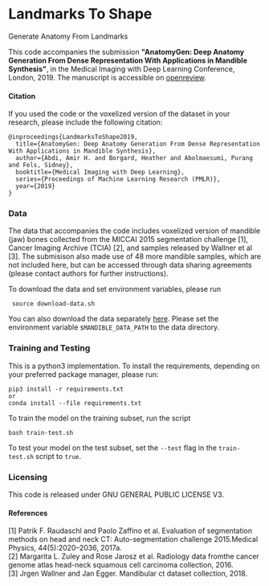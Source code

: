 # Landmarks To Shape
Generate Anatomy From Landmarks

This code accompanies the submission **"AnatomyGen: Deep Anatomy Generation From Dense Representation With Applications in Mandible Synthesis"**, 
in the Medical Imaging with Deep Learning Conference, London, 2019.
The manuscript is accessible on [openreview](https://openreview.net/pdf?id=BkltUK71xV). 

#### Citation

If you used the code or the voxelized version of the dataset in your research, 
please include the following citation:

    @inproceedings{LandmarksToShape2019,
      title={AnatomyGen: Deep Anatomy Generation From Dense Representation With Applications in Mandible Synthesis},
      author={Abdi, Amir H. and Borgard, Heather and Abolmaesumi, Purang and Fels, Sidney},
      booktitle={Medical Imaging with Deep Learning},
      series={Proceedings of Machine Learning Research (PMLR)},
      year={2019}
    }

### Data
The data that accompanies the code includes voxelized version of mandible (jaw) bones collected from the 
MICCAI 2015 segmentation challenge [1], 
Cancer Imaging Archive (TCIA) [2], 
and samples released by Wallner et al [3].
The submisison also made use of 48 more mandible samples, which are not included here, but can be accessed through 
data sharing agreements (please contact authors for further instructions).
 
 
 To download the data and set environment variables, please run 
 
     source download-data.sh
     
 You can also download the data separately [here](https://drive.google.com/uc?export=download&id=1GCslF1eo6Bz2EK207CvBfRDUReb_dyXi).
 Please set the environment variable `$MANDIBLE_DATA_PATH`  to the data directory.
 
 ### Training and Testing
This is a python3 implementation. 
To install the requirements, depending on your preferred package manager, please run:
    
    pip3 install -r requirements.txt    
    or
    conda install --file requirements.txt
  

To train the model on the training subset, run the script 

    bash train-test.sh
    
To test your model on the test subset, set the `--test` flag in the `train-test.sh` script to `true`.
     
 
 ### Licensing
This code is released under GNU GENERAL PUBLIC LICENSE V3.

 
 #### References
 [1] Patrik F. Raudaschl and  Paolo Zaffino et al. Evaluation  of  segmentation  methods  on  head  and  neck  CT:  Auto-segmentation challenge 2015.Medical Physics, 44(5):2020–2036, 2017a. \
 [2] Margarita L. Zuley and Rose Jarosz et al.  Radiology data fromthe cancer genome atlas head-neck squamous cell carcinoma collection, 2016. \
 [3] Jrgen Wallner and Jan Egger.  Mandibular ct dataset collection, 2018.
 
 